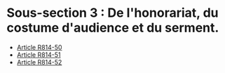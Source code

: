 # Sous-section 3 : De l'honorariat, du costume d'audience et du serment.

- [Article R814-50](article-r814-50.md)
- [Article R814-51](article-r814-51.md)
- [Article R814-52](article-r814-52.md)
